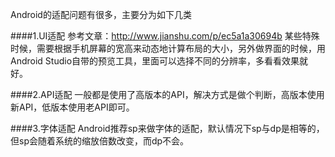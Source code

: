 Android的适配问题有很多，主要分为如下几类

####1.UI适配
参考文章：http://www.jianshu.com/p/ec5a1a30694b
某些特殊时候，需要根据手机屏幕的宽高来动态地计算布局的大小，另外做界面的时候，用Android Studio自带的预览工具，里面可以选择不同的分辨率，多看看效果就好。

####2.API适配
一般都是使用了高版本的API，解决方式是做个判断，高版本使用新API，低版本使用老API即可。

####3.字体适配
Android推荐sp来做字体的适配，默认情况下sp与dp是相等的，但sp会随着系统的缩放倍数改变，而dp不会。